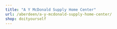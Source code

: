 ```yaml
---
title: "A Y McDonald Supply Home Center"
url: /aberdeen/a-y-mcdonald-supply-home-center/
shop: doityourself
---
```

